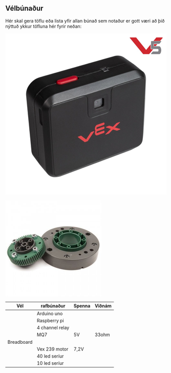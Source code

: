 ## Vélbúnaður
Hér skal gera töflu eða lista yfir allan búnað sem notaður er gott væri að þið nýttuð ykkur töfluna hér fyrir neðan:

![Mynd og litagreinir](./img/visionsensor.jpg)

![Burðarlega fyrir arma](./img/275-1810-turntable-bearing-together.jpg)

  | Vél | rafbúnaður | Spenna | Viðnám |
  | --- | --- | --- | --- |
  |   | Arduino uno |  |   | 
  |   | Raspberry pi |  |   |
  |   | 4 channel relay |  |   |
  |   | MQ7 | 5V | 33ohm |
  | Breadboard |   |   |   | 
  |   | Vex 239 motor | 7,2V |   |
  |   | 40 led seríur |  |   |
  |   | 10 led seríur |  |   |
  
